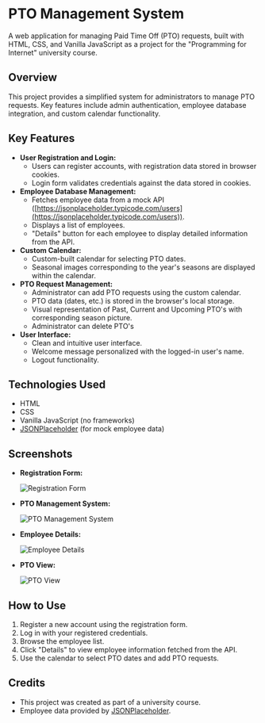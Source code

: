 # PTO Management System

A web application for managing Paid Time Off (PTO) requests, built with HTML, CSS, and Vanilla JavaScript as a project for the "Programming for Internet" university course.

## Overview

This project provides a simplified system for administrators to manage PTO requests. Key features include admin authentication, employee database integration, and custom calendar functionality.

## Key Features

*   **User Registration and Login:**
    *   Users can register accounts, with registration data stored in browser cookies.
    *   Login form validates credentials against the data stored in cookies.
*   **Employee Database Management:**
    *   Fetches employee data from a mock API ([https://jsonplaceholder.typicode.com/users](https://jsonplaceholder.typicode.com/users)).
    *   Displays a list of employees.
    *   "Details" button for each employee to display detailed information from the API.
*   **Custom Calendar:**
    *   Custom-built calendar for selecting PTO dates.
    *   Seasonal images corresponding to the year's seasons are displayed within the calendar.
*   **PTO Request Management:**
    *   Administrator can add PTO requests using the custom calendar.
    *   PTO data (dates, etc.) is stored in the browser's local storage.
    *   Visual representation of Past, Current and Upcoming PTO's with corresponding season picture.
    *   Administrator can delete PTO's
*   **User Interface:**
    *   Clean and intuitive user interface.
    *   Welcome message personalized with the logged-in user's name.
    *   Logout functionality.

## Technologies Used

*   HTML
*   CSS
*   Vanilla JavaScript (no frameworks)
*   [JSONPlaceholder](https://jsonplaceholder.typicode.com/) (for mock employee data)

## Screenshots


*   **Registration Form:**

    ![Registration Form](https://pplx-res.cloudinary.com/image/upload/v1741195752/user_uploads/TTdcvZzxzhOlyZx/Snimka-zaslona-2025-03-05-144254.jpg)

*   **PTO Management System:**

    ![PTO Management System](https://pplx-res.cloudinary.com/image/upload/v1741195747/user_uploads/VpMfdiLAABUWvjq/Snimka-zaslona-2025-03-05-144400.jpg)

*   **Employee Details:**
  
    ![Employee Details](https://pplx-res.cloudinary.com/image/upload/v1741195752/user_uploads/FFJjTRCnIXVvrhh/Snimka-zaslona-2025-03-05-144412.jpg)
 
*   **PTO View:**
 
    ![PTO View](https://pplx-res.cloudinary.com/image/upload/v1741195752/user_uploads/GltDPfMHKGFqfBR/Snimka-zaslona-2025-03-05-144450.jpg)
  

## How to Use

1.  Register a new account using the registration form.
2.  Log in with your registered credentials.
3.  Browse the employee list.
4.  Click "Details" to view employee information fetched from the API.
5.  Use the calendar to select PTO dates and add PTO requests.


## Credits

*   This project was created as part of a university course.
*   Employee data provided by [JSONPlaceholder](https://jsonplaceholder.typicode.com/).


